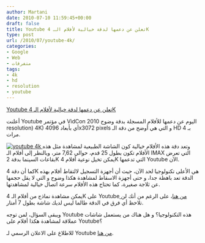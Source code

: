 ```yaml
---
author: Martani
date: 2010-07-10 11:59:45+00:00
draft: false
title: Youtube تعلن عن دعمها لدقة خيالية لأفلام الـ 4K
type: post
url: /2010/07/youtube-4k/
categories:
- Google
- Web
- متفرقات
tags:
- 4k
- hd
- resolution
- youtube
---
```


[Youtube تعلن عن دعمها لدقة خيالية لأفلام الـ 4K](http://www.it-scoop.com/2010/07/youtube-4k/)




أعلنت Youtube في مؤتمر VidCon 2010 اليوم عن دعمها للأفلام المسجلة بدقة وضوح resolution) 4K) أي بأبعاد 4096x3072 pixels و التي هي أوضح من دقة الـ HD بـ 4 مرات.




[![youtube 4k](http://img.youtube.com/vi/7uGybrSG-gM/0.jpg)
](http://www.it-scoop.com/2010/07/youtube-4k)
وتعد دقة هذه الأفلام خيالية كون الشاشة الطبيعية لمشاهدة مثل هذه الأفلام تكون بطول 25 قدم، حوالي 7,62 متر، وبالنظر إلى أفلام الـ IMAX التي تعرض بقاعات السينما بدقة 2K يمكن تخيل نوعية أفلام 4K التي تدعمها Youtube الآن.


كما أن دقة 4K هي الأعلى تكنولوجيا لحد الآن، حيث أن أجهزة التسجيل لالتقاط أفلام بهذه الدقة تعد باهظة جدا، و حتى أجهزة الاسقاط لمشاهدة هكذا وضوح و التي لا يقل حجمها عن ثلاجة صغيرة، كما تحتاج هذه الأفلام سرعة اتصال خيالية لمشاهدتها.

يمكن مشاهدة نماذج من أفلام الـ 4K على Youtube[ من هنا](http://www.youtube.com/view_play_list?p=5BF9E09ECEC8F88F)، على الرغم من أنك لن تلاحظ أي فرق في الدقة طالما ليس لديك شاشة بطول 7 أمتار.

ويبقى السؤال، لمن توجه Youtube هذه التكنولوجيا؟ و هل هناك من يستعمل شاشات عملاقة لمشاهدة هكذا أفلام على Youtube؟

للاطلاع على الاعلان الرسمي لـ Youtube [من هنا](http://youtube-global.blogspot.com/2010/07/whats-bigger-than-1080p-4k-video-comes.html).
